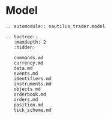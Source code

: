 # Model

```{eval-rst}
.. automodule:: nautilus_trader.model
```

```{eval-rst}
.. toctree::
   :maxdepth: 2
   :hidden:
   
   commands.md
   currency.md
   data.md
   events.md
   identifiers.md
   instruments.md
   objects.md
   orderbook.md
   orders.md
   position.md
   tick_scheme.md
```
